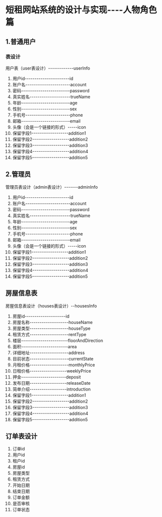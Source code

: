 # 短租网站系统的设计与实现----人物角色篇
## 1.普通用户
### 表设计
用户表（user表设计）-------------userInfo
1. 用户id-----------------------id
2. 账户名-----------------------account
3. 密码-------------------------password
4. 真实姓名---------------------trueName
5. 年龄-------------------------age
6. 性别-------------------------sex
7. 手机号-----------------------phone
8. 邮箱-------------------------email
9. 头像（会是一个链接的形式）-----icon
10. 保留字段1-------------------addition1
11. 保留字段2-------------------addition2
12. 保留字段3-------------------addition3
13. 保留字段4-------------------addition4
14. 保留字段5-------------------addition5


## 2.管理员
管理员表设计（admin表设计）-------adminInfo
1. 用户id-----------------------id
2. 账户名-----------------------account
3. 密码-------------------------password
4. 真实姓名---------------------trueName
5. 年龄-------------------------age
6. 性别-------------------------sex
7. 手机号-----------------------phone
8. 邮箱-------------------------email
9. 头像（会是一个链接的形式）-----icon
10. 保留字段1-------------------addition1
11. 保留字段2-------------------addition2
12. 保留字段3-------------------addition3
13. 保留字段4-------------------addition4
14. 保留字段5-------------------addition5

## 房屋信息表
房屋信息表设计（houses表设计）--housesInfo
1. 房屋id---------------------id
2. 房屋名称--------------------houseName
3. 房屋类型--------------------houseType
4. 租赁方式--------------------rentType
5. 楼层------------------------floorAndDirection
6. 面积------------------------area
7. 详细地址--------------------address
8. 目前状态--------------------currentState
9. 月租价格--------------------monthlyPrice
10. 日租价格-------------------weeklyPrice
11. 押金-----------------------deposit
12. 发布日期-------------------releaseDate
13. 简单介绍-------------------introduction
14. 保留字段1-------------------addition1
15. 保留字段2-------------------addition2
16. 保留字段3-------------------addition3
17. 保留字段4-------------------addition4
18. 保留字段5-------------------addition5

## 订单表设计
1. 订单id
2. 用户id
3. 租户id
4. 房屋id
5. 房屋类型
6. 租赁方式
7. 开始日期
8. 结束日期 
9. 订单金额
10. 是否审核
11. 订单状态


